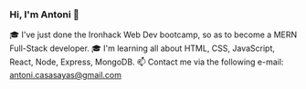 ### Hi, I'm Antoni 👋

🎓 I've just done the Ironhack Web Dev bootcamp, so as to become a MERN Full-Stack developer.
🎓 I'm learning all about HTML, CSS, JavaScript, React, Node, Express, MongoDB.
📫 Contact me via the following e-mail: antoni.casasayas@gmail.com
